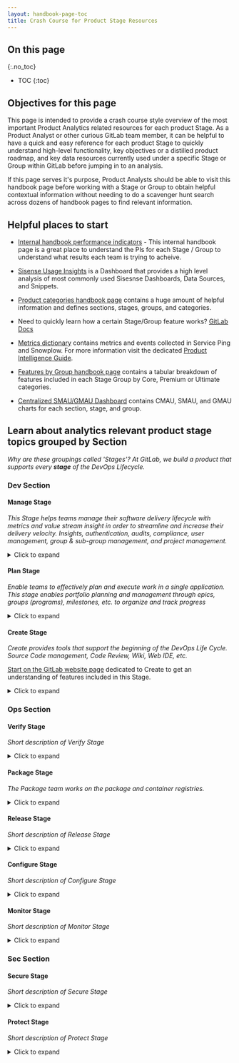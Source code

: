 ```yaml
---
layout: handbook-page-toc
title: Crash Course for Product Stage Resources
---
```


## On this page
{:.no_toc}

- TOC
{:toc}

## Objectives for this page

This page is intended to provide a crash course style overview of the most important Product Analytics related resources for each product Stage.
As a Product Analyst or other curious GitLab team member, it can be helpful to have a quick and easy reference for each product Stage to quickly understand high-level functionality, key objectives or a distilled product roadmap, and key data resources currently used under a specific Stage or Group within GitLab before jumping in to an analysis.

If this page serves it's purpose, Product Analysts should be able to visit this handbook page before working with a Stage or Group to obtain helpful contextual information without needing to do a scavenger hunt search across dozens of handbook pages to find relevant information. 

## Helpful places to start

* [Internal handbook performance indicators](https://internal-handbook.gitlab.io/handbook/company/performance-indicators/) - This internal handbook page is a great place to understand the PIs for each Stage / Group to understand what results each team is trying to acheive.

* [Sisense Usage Insights](https://app.periscopedata.com/app/gitlab/1013112/Sisense-Usage-Insights) is a Dashboard that provides a high level analysis of most commonly used Sisesnse Dashboards, Data Sources, and Snippets.

* [Product categories handbook page](/handbook/product/categories/) contains a huge amount of helpful information and defines sections, stages, groups, and categories.

* Need to quickly learn how a certain Stage/Group feature works? [GitLab Docs](https://docs.gitlab.com/)

* [Metrics dictionary](https://metrics.gitlab.com/) contains metrics and events collected in Service Ping and Snowplow. For more information visit the dedicated [Product Intelligence Guide](/handbook/product/product-intelligence-guide/#metrics-dictionary).

* [Features by Group handbook page](/handbook/product/categories/features/#planproject-management-group) contains a tabular breakdown of features included in each Stage Group by Core, Premium or Ultimate categories. 

* [Centralized SMAU/GMAU Dashboard](https://app.periscopedata.com/app/gitlab/758607/Centralized-SMAU-GMAU-Dashboard) contains CMAU, SMAU, and GMAU charts for each section, stage, and group.

## Learn about analytics relevant product stage topics grouped by Section

_Why are these groupings called 'Stages'? At GitLab, we build a product that supports every **stage** of the DevOps Lifecycle._ 

### Dev Section

#### Manage Stage
_This Stage helps teams manage their software delivery lifecycle with metrics and value stream insight in order to streamline and increase their delivery velocity. Insights, authentication, audits, compliance, user management, group & sub-group management, and project management._

<details markdown="1"><summary>Click to expand</summary>


##### Top dashboards referenced by this team

[Manage Stage Sisense Topics Page](https://app.periscopedata.com/app/gitlab/topic/Manage-Stage/ab937816bcd24c9291ceb7b6c5e30c49)
_Overall Manage stage pinned dashboards for easy access_

[Manage : Compliance](https://app.periscopedata.com/app/gitlab/663045/Manage:-Compliance-Dashboard)
_Dashboard frequently used by the Compliance Group_

[Manage : Optimize Feature Usage](https://app.periscopedata.com/app/gitlab/779829/Manage:Optimize-Feature-Usage)
_Dashboard frequently used by the Optimize Group_


##### Important data documentation

``` sql

SELECT * 
FROM table
WHERE field = stage_name
;
```

##### Helpful user research and demos

[Link to user research or demos]()
_Group specification if applicable, brief description of youtube channel linked or specific singular video resource_

##### Product roadmap link

[Link to product roadmap]()
_Resource to understand the long-term goals for this team_

##### OKRs

[Link to OKRs handbook page]()
_Resource to understand the current OKRs for this team_

##### Key handbook pages

[Link to helpful handbook page]()
_Describe why this handbook page is helpful for product analysts_

##### Slack channels

**#s_manage**

##### Team members

[Handbook page to find Manage team members to collaborate with](/handbook/product/categories/#manage-stage)

</details>

#### Plan Stage
_Enable teams to effectively plan and execute work in a single application. This stage enables portfolio planning and management through epics, groups (programs), milestones, etc. to organize and track progress_

<details markdown="1"><summary>Click to expand</summary>

##### Top dashboards referenced by this team

[Plan xMAU (monthly)](https://app.periscopedata.com/app/gitlab/775807/Plan-xMAU-(monthly))

_Overall Plan Stage xMAU dashboard_

_Most Group PMs on Plan utilize the Centralized SMAU/GMAU dashboard_

[Plan stage .com events](https://app.periscopedata.com/app/gitlab/654183/Plan-stage-.com-events)

_Analyses dealing with Snowplow events tables_

[Say Do Ratios](https://app.periscopedata.com/app/gitlab/658030/Say-Do-Ratios)

_Primarily engineering analytics utilized for Plan Stage decision making_

[Plan stage capacity planning](https://app.periscopedata.com/app/gitlab/587512/Plan-stage-capacity-planning)

_Primarily engineering analytics utilized for Plan Stage decision making_

##### Important data documentation

``` sql

SELECT * 
FROM table
WHERE field = stage_name
;
```

##### Helpful video resources

[Plan Stage YouTube playlist](https://www.youtube.com/playlist?list=PL05JrBw4t0KoceqcTneOVmAzhEp6NinY0)

##### What the Plan Stage team is working on

[Link to 1 Year Plan](https://about.gitlab.com/direction/plan/#1-year-plan)

_A great handbook page to skim to understand the roadmap and focus for Plan_

##### Performance indicators

[Link to performance indicators](https://internal-handbook.gitlab.io/handbook/company/performance-indicators/product/dev-section/)

_Resource to understand the Performance Indicators for the Dev Section - Page can be searched by Stage and Group_

##### Key handbook pages

[Main Plan page](https://about.gitlab.com/handbook/product/categories/plan/)

[Plan direction page](https://about.gitlab.com/direction/plan/)


##### Slack channels

**#s_plan**

##### Team members

[Handbook page to find Plan team members to collaborate with](/handbook/product/categories/#plan-stage)

</details>

#### Create Stage
_Create provides tools that support the beginning of the DevOps Life Cycle. Source Code management, Code Review, Wiki, Web IDE, etc._

[Start on the GitLab website page](https://about.gitlab.com/features/?stage=create) dedicated to Create to get an understanding of features included in this Stage. 

<details markdown="1"><summary>Click to expand</summary>

##### Top dashboards referenced by this team

* [Create - Code Review Topics page](https://app.periscopedata.com/app/gitlab/topic/Create---Code-Review/abb4786159ef4aa7abad4da4c21b0871)

_Create : Code Review group specific pinned dashboards for easy access_

* [Code Review MAU Metrics](https://app.periscopedata.com/app/gitlab/786738/Code-Review-MAU-Metrics)

_Used frequently by Create : Code Review Group_

* [Editor Extension Category MAU Metrics](https://app.periscopedata.com/app/gitlab/825329/Editor-Extension-Category-MAU-Metrics)

_Used frequently by Create : Code Review Group_

* [Performance indicators internal handbook page](https://internal-handbook.gitlab.io/handbook/company/performance-indicators/product/dev-section/)

_The Create : Gitaly Group primarily uses the Performance Indicators Internal Handbook Page to guide decisions_

* [Handbook page containing engineering analytics dashboards](https://about.gitlab.com/handbook/engineering/development/dev/create/engineering-managers/dashboards/)

_Used by Create Stage Engineering Managers_

##### Important data documentation

``` sql

SELECT * 
FROM table
WHERE field = stage_name
;
```

##### Helpful video resources
_Must be logged into GitLab Unfiltered account_

[Create Stage YouTube playlist](https://www.youtube.com/playlist?list=PL05JrBw4t0KrJEKqwt57ljmbkOuVwaR0d)

[Create Stage UX YouTube playlist](https://www.youtube.com/playlist?list=PL05JrBw4t0KrUvA91eFQedd6zrvH0_kGY)

##### Product roadmap link

[Link to product direction / vision](/handbook/engineering/development/dev/create/#vision)

_Resource to understand the goals for this team_

##### Performance indicators

[Link to performance indicators](https://internal-handbook.gitlab.io/handbook/company/performance-indicators/product/dev-section/)

_Resource to understand the Performance Indicators for the Dev Section - Page can be searched by Stage and Group_

##### Key handbook pages

[Primary Create Stage handbook page](/handbook/engineering/development/dev/create/)

_Contains helpful information about how Create operates and current team members_

##### Slack channels

**#s_create** 

**#s_create_pm**

##### Team members

[Handbook page to find Create team members to collaborate with](/handbook/product/categories/#create-stage)

</details>

### Ops Section

#### Verify Stage
_Short description of Verify Stage_

<details markdown="1"><summary>Click to expand</summary>

##### Top dashboards referenced by this team

[Link to a dashboard]()
_Group specification if applicable, brief description of dashboard and how it's used_

[Link to a dashboard]()
_Group specification if applicable, brief description of dashboard and how it's used_

[Link to a dashboard]()
_Group specification if applicable, brief description of dashboard and how it's used_

##### Important data documentation

``` sql

SELECT * 
FROM table
WHERE field = stage_name
;
```
_SMAU_

``` sql

SELECT * 
FROM table
WHERE field = stage_name
;
```
_GMAU_

``` sql

SELECT * 
FROM table
WHERE field = stage_name
;
```
_Other_

##### Helpful user research and demos

[Link to user research or demos]()
_Group specification if applicable, brief description of youtube channel linked or specific singular video resource_

##### Product roadmap link

[Link to product roadmap]()
_Resource to understand the long-term goals for this team_

##### OKRs

[Link to OKRs handbook page]()
_Resource to understand the current OKRs for this team_

##### Key handbook pages

[Link to helpful handbook page]()
_Describe why this handbook page is helpful for product analysts_

##### Slack Channels

**#slack-channel**
_Description_

##### Team members

[Handbook page to find Verify team members to collaborate with](/handbook/product/categories/#verify-stage)

</details>

#### Package Stage
_The Package team works on the package and container registries._

<details markdown="1"><summary>Click to expand</summary>

##### Top dashboards referenced by this team

* [Package GitLab.com Stage Activity](https://app.periscopedata.com/app/gitlab/527857/Package-GitLab.com-Stage-Activity-Dashboard)

_Primarily time series analyses for Package features on GitLab.com_

* [Package: User Adoption and Growth](https://app.periscopedata.com/app/gitlab/805350/Package:-User-Adoption-and-Growth)

_Primarily time series analyses including both SaaS and SM usage of Package features_

* [Package customer adoption](https://app.periscopedata.com/app/gitlab/877343/Package-customer-adoption)

_Customer specific data tables regarding specific Package feature usage_

* [Package: Costs](https://app.periscopedata.com/app/gitlab/1011032/Package:-Costs)

_WIP dashboard analyzing GCP costs associated with general 'registry' costs. There are outstanding questions about GCP tables that may impact these analyses in the future._

##### Important data documentation

``` sql

SELECT * 
FROM table
;
```


##### Helpful user research and demos

[User Interviews YouTube Channel](https://www.youtube.com/playlist?list=PL05JrBw4t0KpxCv3B5S-6LFCpBB6NCnga)

_General and feature specific user interviews for the Package team_

[Demos and Speedruns](/handbook/engineering/development/ops/package/#demos--speedruns)

_Package Handbook section with feature and roadmap demos_

##### Product roadmap link

[Link to product roadmap](/handbook/engineering/development/ops/package/#roadmap)

_Resource to understand the long-term goals for this team_

##### OKRs

[Link to OKRs handbook page](/handbook/engineering/development/ops/package/#okrs)

_Resource to understand the current OKRs for this team_

##### Key documentation

[Main Package Team Handbook Page](/handbook/engineering/development/ops/package)

_It can be helpful to search for specific topics on the Package team's main page_

[GitLab Docs Package Page](https://docs.gitlab.com/ee/administration/packages/)

_GitLab Docs are awesome!_

##### Slack channels

**#s_package** 

##### Team heirarchy

[Handbook page to find Package team members to collaborate with](/handbook/product/categories/#package-stage)

[List of Package team members and their stable counterparts to contact if needed](/handbook/engineering/development/ops/package/#team-members)

</details>

#### Release Stage
_Short description of Release Stage_

<details markdown="1"><summary>Click to expand</summary>

##### Top dashboards referenced by this team

[Link to a dashboard]()
_Group specification if applicable, brief description of dashboard and how it's used_

[Link to a dashboard]()
_Group specification if applicable, brief description of dashboard and how it's used_

[Link to a dashboard]()
_Group specification if applicable, brief description of dashboard and how it's used_

##### Important data documentation

``` sql

SELECT * 
FROM table
WHERE field = stage_name
;
```
_SMAU_

``` sql

SELECT * 
FROM table
WHERE field = stage_name
;
```
_GMAU_

``` sql

SELECT * 
FROM table
WHERE field = stage_name
;
```
_Other_

##### Helpful user research and demos

[Link to user research or demos]()
_Group specification if applicable, brief description of youtube channel linked or specific singular video resource_

##### Product roadmap link

[Link to product roadmap]()
_Resource to understand the long-term goals for this team_

##### OKRs

[Link to OKRs handbook page]()
_Resource to understand the current OKRs for this team_

##### Key handbook pages

[Link to helpful handbook page]()
_Describe why this handbook page is helpful for product analysts_

##### Slack Channels

**#slack-channel**
_Description_

##### Team members

[Handbook page to find Release team members to collaborate with](/handbook/product/categories/#release-stage)

</details>

#### Configure Stage
_Short description of Configure Stage_

<details markdown="1"><summary>Click to expand</summary>

##### Top dashboards referenced by this team

[Link to a dashboard]()
_Group specification if applicable, brief description of dashboard and how it's used_

[Link to a dashboard]()
_Group specification if applicable, brief description of dashboard and how it's used_

[Link to a dashboard]()
_Group specification if applicable, brief description of dashboard and how it's used_

##### Important data documentation

``` sql

SELECT * 
FROM table
WHERE field = stage_name
;
```
_SMAU_

``` sql

SELECT * 
FROM table
WHERE field = stage_name
;
```
_GMAU_

``` sql

SELECT * 
FROM table
WHERE field = stage_name
;
```
_Other_

##### Helpful user research and demos

[Link to user research or demos]()
_Group specification if applicable, brief description of youtube channel linked or specific singular video resource_

##### Product roadmap link

[Link to product roadmap]()
_Resource to understand the long-term goals for this team_

##### OKRs

[Link to OKRs handbook page]()
_Resource to understand the current OKRs for this team_

##### Key handbook pages

[Link to helpful handbook page]()
_Describe why this handbook page is helpful for product analysts_

##### Slack Channels

**#slack-channel**
_Description_

##### Team members

[Handbook page to find Create team members to collaborate with](/handbook/product/categories/#configure-stage)


</details>

#### Monitor Stage
_Short description of Monitor Stage_

<details markdown="1"><summary>Click to expand</summary>

##### Top dashboards referenced by this team

[Link to a dashboard]()
_Group specification if applicable, brief description of dashboard and how it's used_

[Link to a dashboard]()
_Group specification if applicable, brief description of dashboard and how it's used_

[Link to a dashboard]()
_Group specification if applicable, brief description of dashboard and how it's used_

##### Important data documentation

``` sql

SELECT * 
FROM table
WHERE field = stage_name
;
```
_SMAU_

``` sql

SELECT * 
FROM table
WHERE field = stage_name
;
```
_GMAU_

``` sql

SELECT * 
FROM table
WHERE field = stage_name
;
```
_Other_

##### Helpful user research and demos

[Link to user research or demos]()
_Group specification if applicable, brief description of youtube channel linked or specific singular video resource_

##### Product roadmap link

[Link to product roadmap]()
_Resource to understand the long-term goals for this team_

##### OKRs

[Link to OKRs handbook page]()
_Resource to understand the current OKRs for this team_

##### Key handbook pages

[Link to helpful handbook page]()
_Describe why this handbook page is helpful for product analysts_

##### Slack Channels

**#slack-channel**
_Description_

##### Team members

[Handbook page to find Monitor team members to collaborate with](/handbook/product/categories/#monitor-stage)

</details>

### Sec Section


#### Secure Stage
_Short description of Secure Stage_

<details markdown="1"><summary>Click to expand</summary>

##### Top dashboards referenced by this team

[Dynamic Analysis Metrics](https://app.periscopedata.com/app/gitlab/703762/WIP:-Dynamic-Analysis-metrics)
_PIs and metrics for the Secure:Dynamic Analysis Group_

[Link to a dashboard]()
_Group specification if applicable, brief description of dashboard and how it's used_

[Link to a dashboard]()
_Group specification if applicable, brief description of dashboard and how it's used_

##### Important data documentation

``` sql

SELECT * 
FROM table
WHERE field = stage_name
;
```
_SMAU_

``` sql

SELECT * 
FROM table
WHERE field = stage_name
;
```
_GMAU_

``` sql

SELECT * 
FROM table
WHERE field = stage_name
;
```
_Other_

##### Helpful user research and demos

[Link to user research or demos]()
_Group specification if applicable, brief description of youtube channel linked or specific singular video resource_

##### Product roadmap link

[Link to product roadmap]()
_Resource to understand the long-term goals for this team_

##### OKRs

[Link to OKRs handbook page]()
_Resource to understand the current OKRs for this team_

##### Key handbook pages

[Link to helpful handbook page]()
_Describe why this handbook page is helpful for product analysts_

##### Slack Channels

**#slack-channel**
_Description_

##### Team members

[Handbook page to find Secure team members to collaborate with](/handbook/product/categories/#secure-stage)

</details>


#### Protect Stage
_Short description of Protect Stage_

<details markdown="1"><summary>Click to expand</summary>

##### Top dashboards referenced by this team

[Link to a dashboard]()
_Group specification if applicable, brief description of dashboard and how it's used_

[Link to a dashboard]()
_Group specification if applicable, brief description of dashboard and how it's used_

[Link to a dashboard]()
_Group specification if applicable, brief description of dashboard and how it's used_

##### Important data documentation

``` sql

SELECT * 
FROM table
WHERE field = stage_name
;
```
_SMAU_

``` sql

SELECT * 
FROM table
WHERE field = stage_name
;
```
_GMAU_

``` sql

SELECT * 
FROM table
WHERE field = stage_name
;
```
_Other_

##### Helpful user research and demos

[Link to user research or demos]()
_Group specification if applicable, brief description of youtube channel linked or specific singular video resource_

##### Product roadmap link

[Link to product roadmap]()
_Resource to understand the long-term goals for this team_

##### OKRs

[Link to OKRs handbook page]()
_Resource to understand the current OKRs for this team_

##### Key handbook pages

[Link to helpful handbook page]()
_Describe why this handbook page is helpful for product analysts_

##### Slack Channels

**#slack-channel**
_Description_

##### Team members

[Handbook page to find Protect team members to collaborate with](/handbook/product/categories/#protect-stage)

</details>
